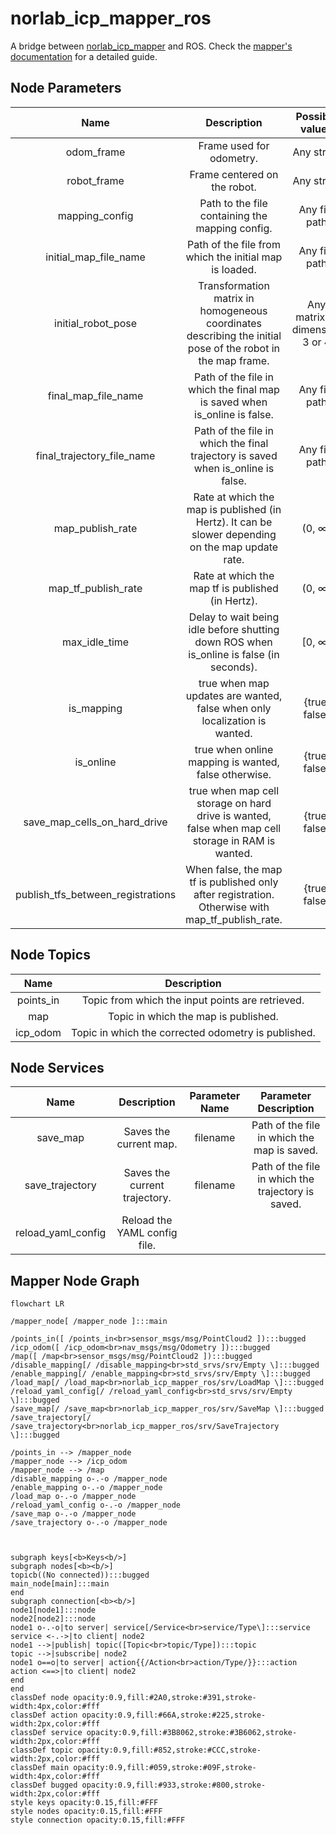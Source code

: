 # norlab_icp_mapper_ros
A bridge between [norlab_icp_mapper](https://github.com/norlab-ulaval/norlab_icp_mapper/) and ROS.
Check the [mapper's documentation](https://norlab-icp-mapper.readthedocs.io/en/mapper-yaml-config-file/UsingInRos/) for a detailed guide.

## Node Parameters
|               Name                |                                                 Description                                                 |        Possible values         |                       Default Value                        |
|:---------------------------------:|:-----------------------------------------------------------------------------------------------------------:|:------------------------------:|:----------------------------------------------------------:|
|            odom_frame             |                                          Frame used for odometry.                                           |           Any string           |                           "odom"                           |
|            robot_frame            |                                        Frame centered on the robot.                                         |           Any string           |                        "base_link"                         |
|          mapping_config           |                               Path to the file containing the mapping config.                               |         Any file path          |                             ""                             |
|       initial_map_file_name       |                           Path of the file from which the initial map is loaded.                            |         Any file path          |                             ""                             |
|        initial_robot_pose         | Transformation matrix in homogeneous coordinates describing the initial pose of the robot in the map frame. | Any matrix of dimension 3 or 4 | "[[1, 0, 0, 0], [0, 1, 0, 0], [0, 0, 1, 0], [0, 0, 0, 1]]" |
|        final_map_file_name        |                  Path of the file in which the final map is saved when is_online is false.                  |         Any file path          |                         "map.vtk"                          |
|    final_trajectory_file_name     |              Path of the file in which the final trajectory is saved when is_online is false.               |         Any file path          |                      "trajectory.vtk"                      |
|         map_publish_rate          |      Rate at which the map is published (in Hertz). It can be slower depending on the map update rate.      |             (0, ∞)             |                            10.0                            |
|        map_tf_publish_rate        |                              Rate at which the map tf is published (in Hertz).                              |             (0, ∞)             |                            10.0                            |
|           max_idle_time           |           Delay to wait being idle before shutting down ROS when is_online is false (in seconds).           |             [0, ∞)             |                            10.0                            |
|            is_mapping             |                  true when map updates are wanted, false when only localization is wanted.                  |         {true, false}          |                            true                            |
|             is_online             |                            true when online mapping is wanted, false otherwise.                             |         {true, false}          |                            true                            |
|   save_map_cells_on_hard_drive    |      true when map cell storage on hard drive is wanted, false when map cell storage in RAM is wanted.      |         {true, false}          |                            true                            |
| publish_tfs_between_registrations |      When false, the map tf is published only after registration. Otherwise with map_tf_publish_rate.       |         {true, false}          |                            true                            |


## Node Topics
|   Name    |                     Description                     |
| :-------: | :-------------------------------------------------: |
| points_in |  Topic from which the input points are retrieved.   |
|    map    |        Topic in which the map is published.         |
| icp_odom  | Topic in which the corrected odometry is published. |

## Node Services
|        Name        |          Description          | Parameter Name |               Parameter Description                |
| :----------------: |:-----------------------------:| :------------: | :------------------------------------------------: |
|      save_map      |    Saves the current map.     |    filename    |    Path of the file in which the map is saved.     |
|  save_trajectory   | Saves the current trajectory. |    filename    | Path of the file in which the trajectory is saved. |
| reload_yaml_config | Reload the YAML config file.  |                |                                                    |

## Mapper Node Graph

```mermaid
flowchart LR

/mapper_node[ /mapper_node ]:::main

/points_in([ /points_in<br>sensor_msgs/msg/PointCloud2 ]):::bugged
/icp_odom([ /icp_odom<br>nav_msgs/msg/Odometry ]):::bugged
/map([ /map<br>sensor_msgs/msg/PointCloud2 ]):::bugged
/disable_mapping[/ /disable_mapping<br>std_srvs/srv/Empty \]:::bugged
/enable_mapping[/ /enable_mapping<br>std_srvs/srv/Empty \]:::bugged
/load_map[/ /load_map<br>norlab_icp_mapper_ros/srv/LoadMap \]:::bugged
/reload_yaml_config[/ /reload_yaml_config<br>std_srvs/srv/Empty \]:::bugged
/save_map[/ /save_map<br>norlab_icp_mapper_ros/srv/SaveMap \]:::bugged
/save_trajectory[/ /save_trajectory<br>norlab_icp_mapper_ros/srv/SaveTrajectory \]:::bugged

/points_in --> /mapper_node
/mapper_node --> /icp_odom
/mapper_node --> /map
/disable_mapping o-.-o /mapper_node
/enable_mapping o-.-o /mapper_node
/load_map o-.-o /mapper_node
/reload_yaml_config o-.-o /mapper_node
/save_map o-.-o /mapper_node
/save_trajectory o-.-o /mapper_node



subgraph keys[<b>Keys<b/>]
subgraph nodes[<b><b/>]
topicb((No connected)):::bugged
main_node[main]:::main
end
subgraph connection[<b><b/>]
node1[node1]:::node
node2[node2]:::node
node1 o-.-o|to server| service[/Service<br>service/Type\]:::service
service <-.->|to client| node2
node1 -->|publish| topic([Topic<br>topic/Type]):::topic
topic -->|subscribe| node2
node1 o==o|to server| action{{/Action<br>action/Type/}}:::action
action <==>|to client| node2
end
end
classDef node opacity:0.9,fill:#2A0,stroke:#391,stroke-width:4px,color:#fff
classDef action opacity:0.9,fill:#66A,stroke:#225,stroke-width:2px,color:#fff
classDef service opacity:0.9,fill:#3B8062,stroke:#3B6062,stroke-width:2px,color:#fff
classDef topic opacity:0.9,fill:#852,stroke:#CCC,stroke-width:2px,color:#fff
classDef main opacity:0.9,fill:#059,stroke:#09F,stroke-width:4px,color:#fff
classDef bugged opacity:0.9,fill:#933,stroke:#800,stroke-width:2px,color:#fff
style keys opacity:0.15,fill:#FFF
style nodes opacity:0.15,fill:#FFF
style connection opacity:0.15,fill:#FFF

```

